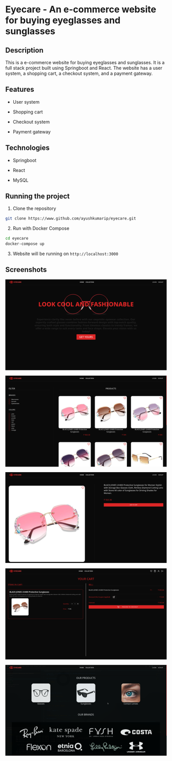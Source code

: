 ﻿# Eyecare - An e-commerce website for buying eyeglasses and sunglasses

## Description

This is a e-commerce website for buying eyeglasses and sunglasses. It is a full stack project built using Springboot and React. The website has a user system, a shopping cart, a checkout system, and a payment gateway.

## Features

- User system

- Shopping cart

- Checkout system

- Payment gateway

## Technologies

- Springboot

- React

- MySQL


## Running the project

1. Clone the repository

```bash
git clone https://www.github.com/ayushkumarip/eyecare.git
```

2. Run with Docker Compose

```bash
cd eyecare
docker-compose up
```

3. Website will be running on `http://localhost:3000`

## Screenshots

![Home Page](screenshots/homepage.png)

![Products Page](screenshots/products.png)

![Product Page](screenshots/product.png)

![Cart Page](screenshots/cart.png)

![Collection Page](screenshots/collection.png)
